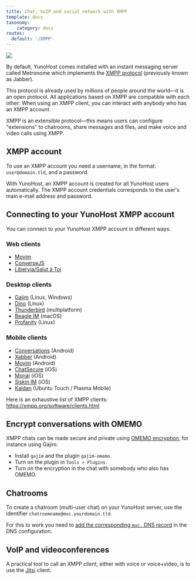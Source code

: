 ```yaml
---
title: Chat, VoIP and social network with XMPP
template: docs
taxonomy:
    category: docs
routes:
  default: '/XMPP'
---
```


![](image://XMPP_logo.png?resize=100)

By default, YunoHost comes installed with an instant messaging server called Metronome which implements the [XMPP protocol](https://en.wikipedia.org/wiki/Extensible_Messaging_and_Presence_Protocol) (previously known as Jabber).

This protocol is already used by millions of people around the world—it is an open protocol.
All applications based on XMPP are compatible with each other: When using an XMPP client, you can interact with anybody who has an XMPP account.

XMPP is an extensible protocol—this means users can configure "extensions" to chatrooms, share messages and files, and make voice and video calls using XMPP.

## XMPP account

To use an XMPP account you need a username, in the format: `user@domain.tld`, and a password.

With YunoHost, an XMPP account is created for all YunoHost users automatically.
The XMPP account credentials corresponds to the user's main e-mail address and password.

## Connecting to your YunoHost XMPP account

You can connect to your YunoHost XMPP account in different ways.

### Web clients

- [Movim](https://movim.eu)
- [ConverseJS](https://conversejs.org/)
- [Libervia/Salut à Toi](https://salut-a-toi.org/)

### Desktop clients

- [Gajim](https://gajim.org/) (Linux, Windows)
- [Dino](https://dino.im) (Linux)
- [Thunderbird](https://www.thunderbird.net/fr/) (multiplatform)
- [Beagle IM](https://beagle.im/) (macOS)
- [Profanity](https://profanity-im.github.io/) (Linux)

### Mobile clients

- [Conversations](https://conversations.im/) (Android)
- [Xabber](https://xabber.com) (Android)
- [Movim](https://movim.eu) (Android)
- [ChatSecure](https://chatsecure.org/) (iOS)
- [Monal](https://monal.im/) (iOS)
- [Siskin IM](https://siskin.im/) (iOS)
- [Kaidan](https://www.kaidan.im/) (Ubuntu Touch / Plasma Mobile)

Here is an exhaustive list of XMPP clients: https://xmpp.org/software/clients.html

## Encrypt conversations with OMEMO

XMPP chats can be made secure and private using [OMEMO encryption](https://xmpp.org/extensions/xep-0384.html), for instance using Gajim:
- Install `gajim` and the plugin `gajim-omemo`.
- Turn on the plugin in `Tools > Plugins`.
- Turn on the encryption in the chat with somebody who also has OMEMO.

## Chatrooms

To create a chatroom (multi-user chat) on your YunoHost server, use the identifier `chatroomname@muc.yourdomain.tld`.

For this to work you need to [add the corresponding `muc.` DNS record](/dns_config) in the DNS configuration.

## VoIP and videoconferences

A practical tool to call an XMPP client, either with voice or voice+video, is to use the [Jitsi](https://jitsi.org/) client.
